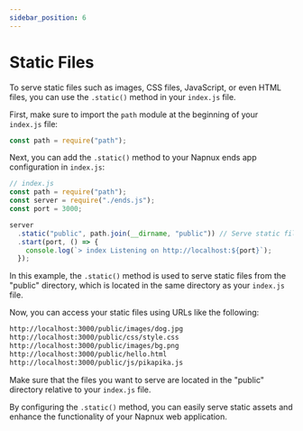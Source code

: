 ```yaml
---
sidebar_position: 6
---
```


# Static Files

To serve static files such as images, CSS files, JavaScript, or even HTML files, you can use the `.static()` method in your `index.js` file.

First, make sure to import the `path` module at the beginning of your` index.js` file:

```javascript
const path = require("path");
```

Next, you can add the `.static()` method to your Napnux ends app configuration in `index.js`:

```javascript
// index.js
const path = require("path");
const server = require("./ends.js");
const port = 3000;

server
  .static("public", path.join(__dirname, "public")) // Serve static files from the "public" directory
  .start(port, () => {
    console.log(`> index Listening on http://localhost:${port}`);
  });
```

In this example, the `.static()` method is used to serve static files from the "public" directory, which is located in the same directory as your `index.js` file.

Now, you can access your static files using URLs like the following:

```bash
http://localhost:3000/public/images/dog.jpg
http://localhost:3000/public/css/style.css
http://localhost:3000/public/images/bg.png
http://localhost:3000/public/hello.html
http://localhost:3000/public/js/pikapika.js
```

Make sure that the files you want to serve are located in the "public" directory relative to your `index.js` file.

By configuring the `.static()` method, you can easily serve static assets and enhance the functionality of your Napnux web application.
